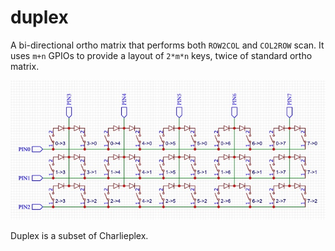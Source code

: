 # duplex

A bi-directional ortho matrix that performs both `ROW2COL` and `COL2ROW` scan. It uses `m+n` GPIOs to provide a layout of `2*m*n` keys, twice of standard ortho matrix.

![duplex](duplex.jpeg)

Duplex is a subset of Charlieplex.
